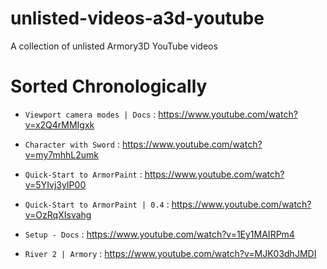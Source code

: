 # unlisted-videos-a3d-youtube
A collection of unlisted Armory3D YouTube videos

# Sorted Chronologically

* `Viewport camera modes | Docs` : https://www.youtube.com/watch?v=x2Q4rMMIgxk

* `Character with Sword` : https://www.youtube.com/watch?v=my7mhhL2umk

* `Quick-Start to ArmorPaint` : https://www.youtube.com/watch?v=5YIvj3yIP00

* `Quick-Start to ArmorPaint | 0.4` : https://www.youtube.com/watch?v=OzRqXIsvahg

* `Setup - Docs` : https://www.youtube.com/watch?v=1Ey1MAIRPm4

* `River 2 | Armory` : https://www.youtube.com/watch?v=MJK03dhJMDI
